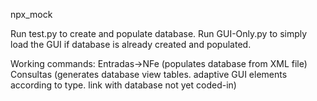 npx_mock

Run test.py to create and populate database.
Run GUI-Only.py to simply load the GUI if database is already created and populated.

Working commands:
Entradas->NFe (populates database from XML file)
Consultas (generates database view tables. adaptive GUI elements according to type. link with database not yet coded-in)

